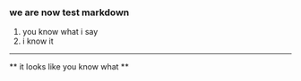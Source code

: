 ### we are now test markdown ###
1. you know what i say
2. i know it
---
** it looks like you know what **
